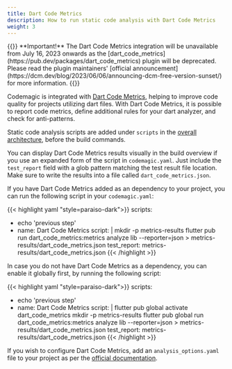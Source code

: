 ```yaml
---
title: Dart Code Metrics
description: How to run static code analysis with Dart Code Metrics
weight: 3
---
```

</p>
{{<notebox>}}
**Important!** The Dart Code Metrics integration will be unavailable from July 16, 2023 onwards as the [dart_code_metrics](https://pub.dev/packages/dart_code_metrics) plugin will be deprecated. Please read the plugin maintainers' [official announcement](https://dcm.dev/blog/2023/06/06/announcing-dcm-free-version-sunset/) for more information.
{{</notebox>}}

Codemagic is integrated with [Dart Code Metrics](https://pub.dev/packages/dart_code_metrics), helping to improve code quality for projects utilizing dart files. With Dart Code Metrics, it is possible to report code metrics, define additional rules for your dart analyzer, and check for anti-patterns.

Static code analysis scripts are added under `scripts` in the [overall architecture](../getting-started/yaml#template), before the build commands.

You can display Dart Code Metrics results visually in the build overview if you use an expanded form of the script in `codemagic.yaml`. Just include the `test_report` field with a glob pattern matching the test result file location. Make sure to write the results into a file called `dart_code_metrics.json`.

If you have Dart Code Metrics added as an dependency to your project, you can run the following script in your `codemagic.yaml`:

{{< highlight yaml "style=paraiso-dark">}}
scripts:
  - echo 'previous step'
  - name: Dart Code Metrics
    script: | 
      mkdir -p metrics-results
      flutter pub run dart_code_metrics:metrics analyze lib --reporter=json > metrics-results/dart_code_metrics.json
    test_report: metrics-results/dart_code_metrics.json
{{< /highlight >}}


In case you do not have Dart Code Metrics as a dependency, you can enable it globally first, by running the following script:

{{< highlight yaml "style=paraiso-dark">}}
scripts:
  - echo 'previous step'
  - name: Dart Code Metrics
    script: | 
      flutter pub global activate dart_code_metrics
      mkdir -p metrics-results
      flutter pub global run dart_code_metrics:metrics analyze lib --reporter=json > metrics-results/dart_code_metrics.json
    test_report: metrics-results/dart_code_metrics.json
{{< /highlight >}}

If you wish to configure Dart Code Metrics, add an `analysis_options.yaml` file to your project as per the [official documentation](https://dartcodemetrics.dev/docs/getting-started/configuration).
